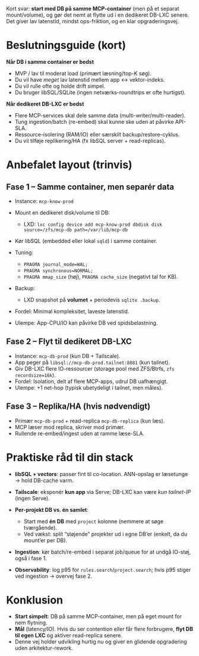 Kort svar: **start med DB på samme MCP-container** (men på et separat mount/volume), og gør det nemt at flytte ud i en dedikeret DB-LXC senere. Det giver lav latenstid, mindst ops-friktion, og en klar opgraderingsvej.

# Beslutningsguide (kort)

**Når DB i samme container er bedst**

* MVP / lav til moderat load (primært læsning/top-K søg).
* Du vil have *meget* lav latenstid mellem app ↔ vektor-indeks.
* Du vil rulle ofte og holde drift simpel.
* Du bruger libSQL/SQLite (ingen netværks-roundtrips er ofte hurtigst).

**Når dedikeret DB-LXC er bedst**

* Flere MCP-services skal dele samme data (multi-writer/multi-reader).
* Tung ingestion/batch (re-embed) skal kunne ske uden at påvirke API-SLA.
* Ressource-isolering (RAM/IO) eller særskilt backup/restore-cyklus.
* Du vil tilføje replikering/HA (fx libSQL server + read-replicas).

# Anbefalet layout (trinvis)

## Fase 1 – Samme container, men separér data

* Instance: `mcp-know-prod`
* Mount en dedikeret disk/volume til DB:

  * LXD: `lxc config device add mcp-know-prod dbdisk disk source=/zfs/mcp-db path=/var/lib/mcp-db`
* Kør libSQL (embedded eller lokal `sqld`) i samme container.
* Tuning:

  * `PRAGMA journal_mode=WAL;`
  * `PRAGMA synchronous=NORMAL;`
  * `PRAGMA mmap_size` (høj), `PRAGMA cache_size` (negativt tal for KB).
* Backup:

  * LXD snapshot på **volumet** + periodevis `sqlite .backup`.
* Fordel: Minimal kompleksitet, laveste latenstid.
* Ulempe: App-CPU/IO kan påvirke DB ved spidsbelastning.

## Fase 2 – Flyt til dedikeret DB-LXC

* Instance: `mcp-db-prod` (kun DB + Tailscale).
* App peger på `libsql://mcp-db-prod.tailnet:8081` (kun tailnet).
* Giv DB-LXC flere IO-ressourcer (storage pool med ZFS/Btrfs, `zfs recordsize=16k`).
* Fordel: Isolation, delt af flere MCP-apps, udrul DB uafhængigt.
* Ulempe: +1 net-hop (typisk ubetydeligt i tailnet, men måles).

## Fase 3 – Replika/HA (hvis nødvendigt)

* Primær `mcp-db-prod` + read-replica `mcp-db-replica` (kun læs).
* MCP læser mod replica, skriver mod primær.
* Rullende re-embed/ingest uden at ramme læse-SLA.

# Praktiske råd til din stack

* **libSQL + vectors**: passer fint til co-location. ANN-opslag er læsetunge → hold DB-cache varm.
* **Tailscale**: eksponér **kun app** via Serve; DB-LXC kan være *kun tailnet-IP* (ingen Serve).
* **Per-projekt DB vs. én samlet**:

  * Start med **én DB** med `project` kolonne (nemmere at søge tværgående).
  * Ved vækst: split “støjende” projekter ud i egne DB’er (enkelt, da du mount’er per DB).
* **Ingestion**: kør batch/re-embed i separat job/queue for at undgå IO-støj, også i fase 1.
* **Observability**: log p95 for `rules.search`/`project.search`; hvis p95 stiger ved ingestion → overvej fase 2.

# Konklusion

* **Start simpelt**: DB på samme MCP-container, men på eget mount for nem flytning.
* **Mål** (latency/IO). Hvis du ser contention eller får flere forbrugere, **flyt DB til egen LXC** og aktiver read-replica senere.
* Denne vej holder udvikling hurtig nu og giver en glidende opgradering uden arkitektur-rework.
